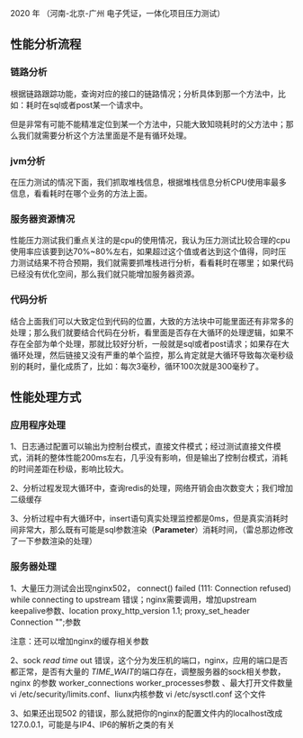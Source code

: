2020 年 （河南-北京-广州 电子凭证，一体化项目压力测试）

## 性能分析流程

### 链路分析

根据链路跟踪功能，查询对应的接口的链路情况；分析具体到那一个方法中，比如：耗时在sql或者post某一个请求中。

但是非常有可能不能精准定位到某一个方法中，只能大致知晓耗时的父方法中；那么我们就需要分析这个方法里面是不是有循环处理。

### jvm分析

在压力测试的情况下面，我们抓取堆栈信息，根据堆栈信息分析CPU使用率最多信息，看看耗时在哪个业务的方法上面。

### 服务器资源情况

性能压力测试我们重点关注的是cpu的使用情况，我认为压力测试比较合理的cpu使用率应该要到达70%~80%左右，如果超过这个值或者达到这个值得，同时压力测试结果不符合预期，我们就需要抓堆栈进行分析，看看耗时在哪里；如果代码已经没有优化空间，那么我们就只能增加服务器资源。

### 代码分析

结合上面我们可以大致定位到代码的位置，大致的方法块中可能里面还有非常多的处理；那么我们就要结合代码在分析，看里面是否存在大循环的处理逻辑，如果不存在全部为单个处理，那就比较好分析，一般就是sql或者post请求；如果存在大循环处理，然后链接又没有严重的单个监控，那么肯定就是大循环导致每次毫秒级别的耗时，量化成质了，比如：每次3毫秒，循环100次就是300毫秒了。

## 性能处理方式

### 应用程序处理

1、日志通过配置可以输出为控制台模式，直接文件模式；经过测试直接文件模式，消耗的整体性能200ms左右，几乎没有影响，但是输出了控制台模式，消耗的时间差距在秒级，影响比较大。

2、分析过程发现大循环中，查询redis的处理，网络开销会由次数变大；我们增加二级缓存

3、分析过程中有大循环中，insert语句真实处理监控都是0ms，但是真实消耗时间非常大，那么既有可能是sql参数渲染（**Parameter**）消耗时间，（雷总那边修改了一下参数渲染的处理）

### 服务器处理

1、大量压力测试会出现nginx502， connect() failed (111: Connection refused) while connecting to upstream 错误；nginx需要调用，增加upstream  keepalive参数、location proxy_http_version 1.1; proxy_set_header Connection "";参数

注意：还可以增加nginx的缓存相关参数

2、sock *read* *time* out 错误，这个分为发压机的端口，nginx，应用的端口是否都正常，是否有大量的 *TIME*_*WAIT*的端口存在，调整服务器的sock相关参数，nginx 的参数 worker_connections  worker_processes参数 、最大打开文件数量 vi /etc/security/limits.conf、liunx内核参数 vi /etc/sysctl.conf 这个文件

3、如果还出现502 的错误，那么就把你的nginx的配置文件内的localhost改成127.0.0.1，可能是与IP4、IP6的解析之类的有关





